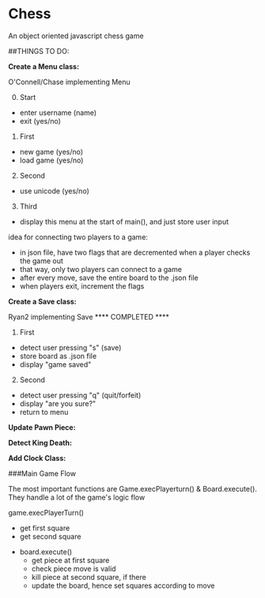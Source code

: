 # Chess
An object oriented javascript chess game

##THINGS TO DO:

**Create a Menu class:**

O'Connell/Chase implementing Menu

0. Start
  - enter username (name)
  - exit (yes/no)
1. First
  - new game (yes/no)
  - load game (yes/no)
2. Second
  - use unicode (yes/no)
3. Third
  - display this menu at the start of main(), and just store user input

idea for connecting two players to a game:
  - in json file, have two flags that are decremented when a player checks the game out
  - that way, only two players can connect to a game
  - after every move, save the entire board to the .json file
  - when players exit, increment the flags

**Create a Save class:**

Ryan2 implementing Save **** COMPLETED ****

1. First
  - detect user pressing "s" (save)
  - store board as .json file
  - display "game saved"
2. Second
  - detect user pressing "q" (quit/forfeit)
  - display "are you sure?"
  - return to menu

**Update Pawn Piece:**

**Detect King Death:**

**Add Clock Class:**
  
###Main Game Flow

The most important functions are Game.execPlayerturn() & Board.execute(). They handle a lot of the game's logic flow

game.execPlayerTurn()
  - get first square
  - get second square
  * board.execute()
    - get piece at first square
    - check piece move is valid
    - kill piece at second square, if there
    - update the board, hence set squares according to move



